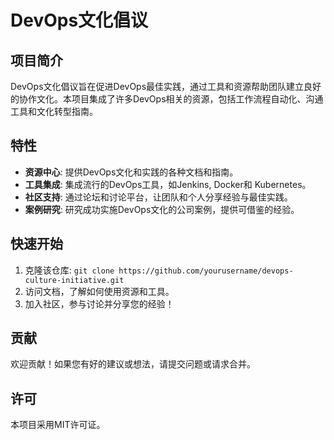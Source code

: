 # DevOps文化倡议

## 项目简介
DevOps文化倡议旨在促进DevOps最佳实践，通过工具和资源帮助团队建立良好的协作文化。本项目集成了许多DevOps相关的资源，包括工作流程自动化、沟通工具和文化转型指南。

## 特性
- **资源中心**: 提供DevOps文化和实践的各种文档和指南。
- **工具集成**: 集成流行的DevOps工具，如Jenkins, Docker和 Kubernetes。
- **社区支持**: 通过论坛和讨论平台，让团队和个人分享经验与最佳实践。
- **案例研究**: 研究成功实施DevOps文化的公司案例，提供可借鉴的经验。

## 快速开始
1. 克隆该仓库: `git clone https://github.com/yourusername/devops-culture-initiative.git`
2. 访问文档，了解如何使用资源和工具。
3. 加入社区，参与讨论并分享您的经验！

## 贡献
欢迎贡献！如果您有好的建议或想法，请提交问题或请求合并。

## 许可
本项目采用MIT许可证。
